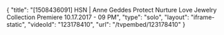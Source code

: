 {
    "title": "[1508436091] HSN | Anne Geddes Protect Nurture Love Jewelry Collection Premiere 10.17.2017 - 09 PM",
    "type": "solo",
    "layout": "iframe-static",
    "videoId": "123178410",
    "url": "\/tvpembed\/123178410"
}